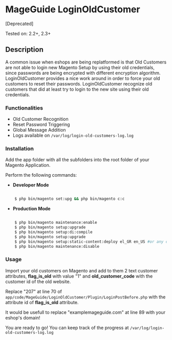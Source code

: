 # MageGuide LoginOldCustomer
[Deprecated]

Tested on: 2.2+, 2.3+

## Description

  A common issue when eshops are being replatformed is that Old Customers are not able to login new Magento Setup by using their old credentials, since passwords are being encrypted with different encryption algorithm. LoginOldCustomer provides a nice work around in order to force your old customers to reset their passwords. LoginOldCustomer recognize old customers that did at least try to login to the new site using their old credentials.


### Functionalities

  - Old Customer Recognition
  - Reset Password Triggering
  - Global Message Addition
  - Logs available on `/var/log/login-old-customers-log.log`

### Installation

  Add the app folder with all the subfolders into the root folder of your Magento Application.

  Perform the following commands:

  * __Developer Mode__

```sh

    $ php bin/magento set:upg && php bin/magento c:c

```

  * __Production Mode__

```sh

    $ php bin/magento maintenance:enable
    $ php bin/magento setup:upgrade
    $ php bin/magento setup:di:compile
    $ php bin/magento setup:upgrade
    $ php bin/magento setup:static-content:deploy el_GR en_US #or any other space seperated language you need for your project
    $ php bin/magento maintenance:disable

```

### Usage

Import your old customers on Magento and add to them 2 text customer attributes, **flag_is_old** with value "1" and **old_customer_code** with the customer id of the old website. 

Replace "207" at line 70 of `app/code/MageGuide/LoginOldCustomer/Plugin/LoginPostBefore.php` with the attribute id of **flag_is_old** attribute. 

It would be usefull to replace "examplemageguide.com" at line 89 with your eshop's domain!

You are ready to go! You can keep track of the progress at `/var/log/login-old-customers-log.log`